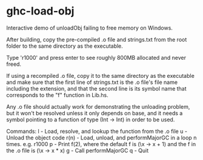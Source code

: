 # ghc-load-obj
Interactive demo of unloadObj failing to free memory on Windows.

After building, copy the pre-compiled .o file and strings.txt from the root
folder to the same directory as the executable.

Type 'r1000' and press enter to see roughly 800MB allocated and never freed.

If using a recompiled .o file, copy it to the same directory as the executable
and make sure that the first line of strings.txt is the .o file's file name
including the extension, and that the second line is its symbol name that
corresponds to the "f" function in Lib.hs.

Any .o file should actually work for demonstrating the unloading problem, but it
won't be resolved unless it only depends on base, and it needs a symbol pointing
to a function of type (Int -> Int) in order to be used.

Commands:
  l    - Load, resolve, and lookup the function from the .o file
  u    - Unload the object code
  r(n) - Load, unload, and performMajorGC in a loop n times. e.g. r1000
  p    - Print f(2), where the default f is (\x -> x + 1) and the f in the .o file is (\x -> x * x)
  g    - Call performMajorGC
  q    - Quit